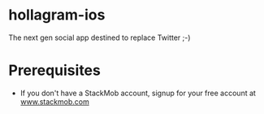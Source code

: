 hollagram-ios
=============

The next gen social app destined to replace Twitter ;-)

# Prerequisites
* If you don't have a StackMob account, signup for your free account at <a href="http://www.stackmob.com">www.stackmob.com</a>
